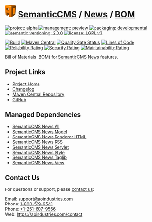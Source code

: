# [<img src="ao-logo.png" alt="AO Logo" width="35" height="40">](https://github.com/ao-apps) [SemanticCMS](https://github.com/ao-apps/semanticcms) / [News](https://github.com/ao-apps/semanticcms-news) / [BOM](https://github.com/ao-apps/semanticcms-news-bom)

[![project: alpha](https://semanticcms.com/ao-badges/project-alpha.svg)](https://aoindustries.com/life-cycle#project-alpha)
[![management: preview](https://semanticcms.com/ao-badges/management-preview.svg)](https://aoindustries.com/life-cycle#management-preview)
[![packaging: developmental](https://semanticcms.com/ao-badges/packaging-developmental.svg)](https://aoindustries.com/life-cycle#packaging-developmental)  
[![semantic versioning: 2.0.0](https://semanticcms.com/ao-badges/semver-2.0.0.svg)](http://semver.org/spec/v2.0.0.html)
[![license: LGPL v3](https://semanticcms.com/ao-badges/license-lgpl-3.0.svg)](https://www.gnu.org/licenses/lgpl-3.0)

[![Build](https://github.com/ao-apps/semanticcms-news-bom/workflows/Build/badge.svg?branch=master)](https://github.com/ao-apps/semanticcms-news-bom/actions?query=workflow%3ABuild)
[![Maven Central](https://maven-badges.herokuapp.com/maven-central/com.semanticcms/semanticcms-news-bom/badge.svg)](https://maven-badges.herokuapp.com/maven-central/com.semanticcms/semanticcms-news-bom)
[![Quality Gate Status](https://sonarcloud.io/api/project_badges/measure?branch=master&project=com.semanticcms%3Asemanticcms-news-bom&metric=alert_status)](https://sonarcloud.io/dashboard?branch=master&id=com.semanticcms%3Asemanticcms-news-bom)
[![Lines of Code](https://sonarcloud.io/api/project_badges/measure?branch=master&project=com.semanticcms%3Asemanticcms-news-bom&metric=ncloc)](https://sonarcloud.io/component_measures?branch=master&id=com.semanticcms%3Asemanticcms-news-bom&metric=ncloc)  
[![Reliability Rating](https://sonarcloud.io/api/project_badges/measure?branch=master&project=com.semanticcms%3Asemanticcms-news-bom&metric=reliability_rating)](https://sonarcloud.io/component_measures?branch=master&id=com.semanticcms%3Asemanticcms-news-bom&metric=Reliability)
[![Security Rating](https://sonarcloud.io/api/project_badges/measure?branch=master&project=com.semanticcms%3Asemanticcms-news-bom&metric=security_rating)](https://sonarcloud.io/component_measures?branch=master&id=com.semanticcms%3Asemanticcms-news-bom&metric=Security)
[![Maintainability Rating](https://sonarcloud.io/api/project_badges/measure?branch=master&project=com.semanticcms%3Asemanticcms-news-bom&metric=sqale_rating)](https://sonarcloud.io/component_measures?branch=master&id=com.semanticcms%3Asemanticcms-news-bom&metric=Maintainability)

Bill of Materials (BOM) for [SemanticCMS News](https://github.com/ao-apps/semanticcms-news) features.

## Project Links
* [Project Home](https://semanticcms.com/news/bom/)
* [Changelog](https://semanticcms.com/news/bom/changelog)
* [Maven Central Repository](https://central.sonatype.com/search?namespace=com.semanticcms&q=a%3Asemanticcms-news-bom)
* [GitHub](https://github.com/ao-apps/semanticcms-news-bom)

## Managed Dependencies
* [SemanticCMS News All](https://github.com/ao-apps/semanticcms-news-all)
* [SemanticCMS News Model](https://github.com/ao-apps/semanticcms-news-model)
* [SemanticCMS News Renderer HTML](https://github.com/ao-apps/semanticcms-news-renderer-html)
* [SemanticCMS News RSS](https://github.com/ao-apps/semanticcms-news-rss)
* [SemanticCMS News Servlet](https://github.com/ao-apps/semanticcms-news-servlet)
* [SemanticCMS News Style](https://github.com/ao-apps/semanticcms-news-style)
* [SemanticCMS News Taglib](https://github.com/ao-apps/semanticcms-news-taglib)
* [SemanticCMS News View](https://github.com/ao-apps/semanticcms-news-view)

## Contact Us
For questions or support, please [contact us](https://aoindustries.com/contact):

Email: [support@aoindustries.com](mailto:support@aoindustries.com)  
Phone: [1-800-519-9541](tel:1-800-519-9541)  
Phone: [+1-251-607-9556](tel:+1-251-607-9556)  
Web: https://aoindustries.com/contact
